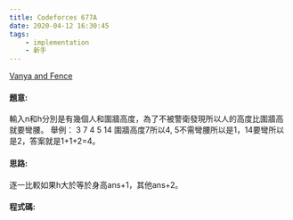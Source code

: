 ```yaml
---
title: Codeforces 677A
date: 2020-04-12 16:30:45
tags:
    - implementation
    - 新手
---
```

[Vanya and Fence](https://codeforces.com/contest/677/problem/A)


#### 題意:
輸入n和h分別是有幾個人和圍牆高度，為了不被警衛發現所以人的高度比圍牆高就要彎腰。
舉例：
3 7
4 5 14
圍牆高度7所以4, 5不需彎腰所以是1，14要彎所以是2，答案就是1+1+2=4。
<!-- more -->
#### 思路:
逐一比較如果h大於等於身高ans+1，其他ans+2。

#### 程式碼:
<script src="https://gist.github.com/Daviswww/bf2ade7ddbf3787c47b6d7bc0ad4f112.js"></script>